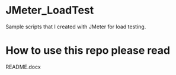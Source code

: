 # JMeter_LoadTest
Sample scripts that I created with JMeter for load testing.

# How to use this repo please read
README.docx
